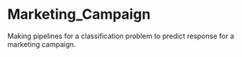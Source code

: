 # Marketing_Campaign
Making pipelines for a classification problem to predict response for a marketing campaign.
